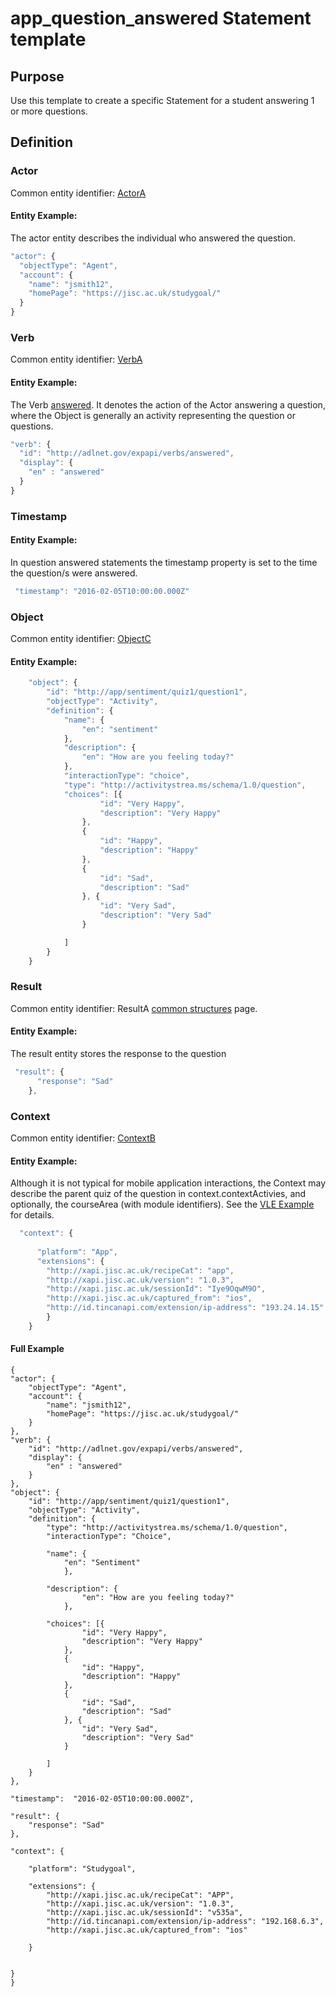 # app_question_answered Statement template

## Purpose
Use this template to create a specific Statement for a student answering 1 or more questions.

## Definition

### Actor
Common entity identifier: [ActorA](/common_structures.md#actora)

#### Entity Example:
The actor entity describes the individual who answered the question.

``` Javascript
"actor": {
  "objectType": "Agent",
  "account": {
    "name": "jsmith12",
    "homePage": "https://jisc.ac.uk/studygoal/"
  }
}
```

### Verb
Common entity identifier: [VerbA](/common_structures.md#verba)

#### Entity Example:
The Verb [answered](/vocabulary.md#answered). It denotes the action of the Actor answering a question, where the Object is generally an activity representing the question or questions.

``` javascript
"verb": {
  "id": "http://adlnet.gov/expapi/verbs/answered",
  "display": {
    "en" : "answered"
  }
}
```

### Timestamp

#### Entity Example:
In question answered statements the timestamp property is set to the time the question/s were answered.

``` javascript
 "timestamp": "2016-02-05T10:00:00.000Z"
```

### Object
Common entity identifier: [ObjectC](/common_structures.md#objectc)

#### Entity Example:

``` javascript
	"object": {
		"id": "http://app/sentiment/quiz1/question1",
		"objectType": "Activity",
		"definition": {
			"name": {
				"en": "sentiment"
			},
			"description": {
				"en": "How are you feeling today?"
			},
			"interactionType": "choice",
			"type": "http://activitystrea.ms/schema/1.0/question",
			"choices": [{
					"id": "Very Happy",
					"description": "Very Happy"
				},
				{
					"id": "Happy",
					"description": "Happy"
				},
				{
					"id": "Sad",
					"description": "Sad"
				}, {
					"id": "Very Sad",
					"description": "Very Sad"
				}

			]
		}
	}
```

### Result
Common entity identifier: ResultA [common structures](/common_structures.md#result-a) page.

#### Entity Example:
The result entity stores the response to the question

``` javascript
 "result": {
      "response": "Sad"
    },
```
	

### Context
Common entity identifier: [ContextB](/common_structures.md#contextb)

#### Entity Example:
Although it is not typical for mobile application interactions, the Context may describe the parent quiz of the question in context.contextActivies, and optionally, the courseArea (with module identifiers). See the [VLE Example](../vle/answered_questions.md) for details.


``` javascript
  "context": {
    
      "platform": "App",
      "extensions": {
	    "http://xapi.jisc.ac.uk/recipeCat": "app",
		"http://xapi.jisc.ac.uk/version": "1.0.3",
		"http://xapi.jisc.ac.uk/sessionId": "Iye9OqwM9O", 
		"http://xapi.jisc.ac.uk/captured_from": "ios",
        "http://id.tincanapi.com/extension/ip-address": "193.24.14.15"
        }
    }
```

#### Full Example

```
{
"actor": {
	"objectType": "Agent",
	"account": {
		"name": "jsmith12",
		"homePage": "https://jisc.ac.uk/studygoal/"
	}
},
"verb": {
	"id": "http://adlnet.gov/expapi/verbs/answered",
	"display": {
		"en" : "answered"
	}
},
"object": {
	"id": "http://app/sentiment/quiz1/question1",
	"objectType": "Activity",
	"definition": {
		"type": "http://activitystrea.ms/schema/1.0/question",
		"interactionType": "Choice",

		"name": {
			"en": "Sentiment"
			},

		"description": {
				"en": "How are you feeling today?"
			},
		
        "choices": [{
                "id": "Very Happy",
                "description": "Very Happy"
            },
            {
                "id": "Happy",
                "description": "Happy"
            },
            {
                "id": "Sad",
                "description": "Sad"
            }, {
                "id": "Very Sad",
                "description": "Very Sad"
            }

        ]
	}
},

"timestamp":  "2016-02-05T10:00:00.000Z",

"result": {
	"response": "Sad"
},

"context": {
		
	"platform": "Studygoal",
			
	"extensions": {
		"http://xapi.jisc.ac.uk/recipeCat": "APP",
		"http://xapi.jisc.ac.uk/version": "1.0.3",
		"http://xapi.jisc.ac.uk/sessionId": "v535a", 
		"http://id.tincanapi.com/extension/ip-address": "192.168.6.3", 
		"http://xapi.jisc.ac.uk/captured_from": "ios"
		
	}
				
	
}
}
```